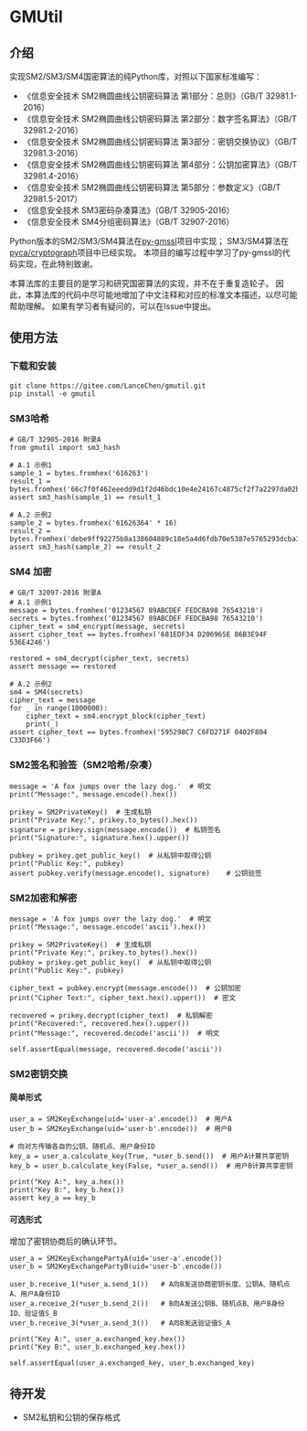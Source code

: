 # GMUtil

## 介绍

实现SM2/SM3/SM4国密算法的纯Python库，对照以下国家标准编写：

- 《信息安全技术 SM2椭圆曲线公钥密码算法 第1部分：总则》（GB/T 32981.1-2016）
- 《信息安全技术 SM2椭圆曲线公钥密码算法 第2部分：数字签名算法》（GB/T 32981.2-2016）
- 《信息安全技术 SM2椭圆曲线公钥密码算法 第3部分：密钥交换协议》（GB/T 32981.3-2016）
- 《信息安全技术 SM2椭圆曲线公钥密码算法 第4部分：公钥加密算法》（GB/T 32981.4-2016）
- 《信息安全技术 SM2椭圆曲线公钥密码算法 第5部分：参数定义》（GB/T 32981.5-2017）
- 《信息安全技术 SM3密码杂凑算法》（GB/T 32905-2016）
- 《信息安全技术 SM4分组密码算法》（GB/T 32907-2016）

Python版本的SM2/SM3/SM4算法在<a href = "https://github.com/py-gmssl/py-gmssl">py-gmssl</a>项目中实现；
SM3/SM4算法在<a href = "https://github.com/pyca/cryptography">pyca/cryptograph</a>项目中已经实现。
本项目的编写过程中学习了py-gmssl的代码实现，在此特别致谢。

本算法库的主要目的是学习和研究国密算法的实现，并不在于重复造轮子。
因此，本算法库的代码中尽可能地增加了中文注释和对应的标准文本描述，以尽可能帮助理解。
如果有学习者有疑问的，可以在Issue中提出。

## 使用方法

### 下载和安装

```
git clone https://gitee.com/LanceChen/gmutil.git
pip install -e gmutil
```

### SM3哈希

```
# GB/T 32905-2016 附录A
from gmutil import sm3_hash

# A.1 示例1
sample_1 = bytes.fromhex('616263')
result_1 = bytes.fromhex('66c7f0f462eeedd9d1f2d46bdc10e4e24167c4875cf2f7a2297da02b8f4ba8e0')
assert sm3_hash(sample_1) == result_1

# A.2 示例2
sample_2 = bytes.fromhex('61626364' * 16)
result_2 = bytes.fromhex('debe9ff92275b8a138604889c18e5a4d6fdb70e5387e5765293dcba39c0c5732')
assert sm3_hash(sample_2) == result_2
```

### SM4 加密

```
# GB/T 32097-2016 附录A
# A.1 示例1
message = bytes.fromhex('01234567 89ABCDEF FEDCBA98 76543210')
secrets = bytes.fromhex('01234567 89ABCDEF FEDCBA98 76543210')
cipher_text = sm4_encrypt(message, secrets)
assert cipher_text == bytes.fromhex('681EDF34 D206965E 86B3E94F 536E4246')

restored = sm4_decrypt(cipher_text, secrets)
assert message == restored

# A.2 示例2
sm4 = SM4(secrets)
cipher_text = message
for _ in range(1000000):
    cipher_text = sm4.encrypt_block(cipher_text)
    print(_)
assert cipher_text == bytes.fromhex('595298C7 C6FD271F 0402F804 C33D3F66')
```

### SM2签名和验签（SM2哈希/杂凑）

```
message = 'A fox jumps over the lazy dog.'  # 明文
print("Message:", message.encode().hex())

prikey = SM2PrivateKey()  # 生成私钥
print("Private Key:", prikey.to_bytes().hex())
signature = prikey.sign(message.encode())  # 私钥签名
print("Signature:", signature.hex().upper())

pubkey = prikey.get_public_key()  # 从私钥中取得公钥
print("Public Key:", pubkey)
assert pubkey.verify(message.encode(), signature)    # 公钥验签
```

### SM2加密和解密

```
message = 'A fox jumps over the lazy dog.'  # 明文
print("Message:", message.encode('ascii').hex())

prikey = SM2PrivateKey()  # 生成私钥
print("Private Key:", prikey.to_bytes().hex())
pubkey = prikey.get_public_key()  # 从私钥中取得公钥
print("Public Key:", pubkey)

cipher_text = pubkey.encrypt(message.encode())  # 公钥加密
print("Cipher Text:", cipher_text.hex().upper())  # 密文

recovered = prikey.decrypt(cipher_text)  # 私钥解密
print("Recovered:", recovered.hex().upper())
print("Message:", recovered.decode('ascii'))  # 明文

self.assertEqual(message, recovered.decode('ascii'))
```

### SM2密钥交换

#### 简单形式
```
user_a = SM2KeyExchange(uid='user-a'.encode())  # 用户A
user_b = SM2KeyExchange(uid='user-b'.encode())  # 用户B

# 向对方传输各自的公钥、随机点、用户身份ID
key_a = user_a.calculate_key(True, *user_b.send())  # 用户A计算共享密钥
key_b = user_b.calculate_key(False, *user_a.send())  # 用户B计算共享密钥

print("Key A:", key_a.hex())
print("Key B:", key_b.hex())
assert key_a == key_b
```

#### 可选形式

增加了密钥协商后的确认环节。

```
user_a = SM2KeyExchangePartyA(uid='user-a'.encode())
user_b = SM2KeyExchangePartyB(uid='user-b'.encode())

user_b.receive_1(*user_a.send_1())   # A向B发送协商密钥长度、公钥A、随机点A、用户A身份ID
user_a.receive_2(*user_b.send_2())   # B向A发送公钥B、随机点B、用户B身份ID、验证值S_B
user_b.receive_3(*user_a.send_3())   # A向B发送验证值S_A

print("Key A:", user_a.exchanged_key.hex())
print("Key B:", user_b.exchanged_key.hex())

self.assertEqual(user_a.exchanged_key, user_b.exchanged_key)
```

## 待开发

- SM2私钥和公钥的保存格式
